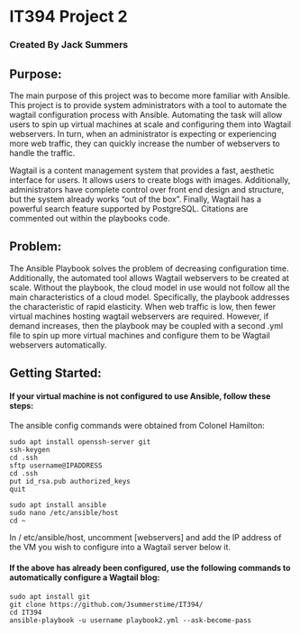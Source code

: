 # IT394 Project 2
### Created By Jack Summers

## Purpose:

The main purpose of this project was to become more familiar with Ansible. This project is to provide system administrators with a tool 
to automate the wagtail configuration process with Ansible. 
Automating the task will allow users to spin up virtual machines at scale and configuring them into Wagtail webservers. 
In turn, when an administrator is expecting or experiencing more web traffic, they can quickly increase the number of webservers to handle the traffic.

Wagtail is a content management system that provides a fast, aesthetic interface for users. It allows users to create blogs with images. 
Additionally, administrators have complete control over front end design and structure, but the system already works “out of the box”. 
Finally, Wagtail has a powerful search feature supported by PostgreSQL. Citations are commented out within the playbooks code.

## Problem:

The Ansible Playbook solves the problem of decreasing configuration time. Additionally, the automated tool allows Wagtail webservers to be created at scale. 
Without the playbook, the cloud model in use would not follow all the main characteristics of a cloud model. 
Specifically, the playbook addresses the characteristic of rapid elasticity. When web traffic is low, then fewer virtual machines hosting wagtail 
webservers are required. However, if demand increases, then the playbook may be coupled with a second .yml file to spin up more virtual machines 
and configure them to be Wagtail webservers automatically.

## Getting Started:

#### If your virtual machine is not configured to use Ansible, follow these steps:
The ansible config commands were obtained from Colonel Hamilton:

    sudo apt install openssh-server git
    ssh-keygen
    cd .ssh
    sftp username@IPADDRESS
    cd .ssh
    put id_rsa.pub authorized_keys
    quit
    
    sudo apt install ansible
    sudo nano /etc/ansible/host
    cd ~
In / etc/ansible/host, uncomment [webservers] and add the IP address of the VM you wish to configure into a Wagtail server below it.


#### If the above has already been configured, use the following commands to automatically configure a Wagtail blog:

    sudo apt install git
    git clone https://github.com/Jsummerstime/IT394/
    cd IT394
    ansible-playbook -u username playbook2.yml --ask-become-pass
